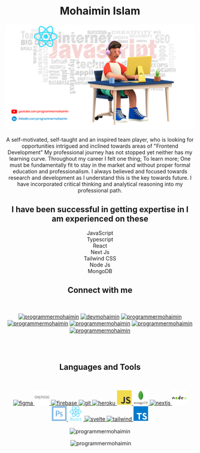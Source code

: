 <h1 align="center">Mohaimin Islam</h1>

<img src="./mohaimin.png" alt="Mohaimin" title="Mohaimin">

<p align="center">A self-motivated, self-taught and an inspired team player, who is looking for opportunities intrigued and inclined towards areas of "Frontend Development" My professional journey has not stopped yet neither has my learning curve. Throughout my career I felt one thing; To learn more; One must be fundamentally fit to stay in the market and without proper formal education and professionalism. I always believed and focused towards research and development as I understand this is the key towards future. I have incorporated critical thinking and analytical reasoning into my professional path.</p>


<h2 align="center"> I have been successful in getting expertise in I am experienced on these</h2>
    <p align="center">
        JavaScript </br>
       Typescript</br>
        React</br>
        Next Js</br>
       Tailwind CSS</br>
        Node Js</br>
        MongoDB</br>
    </p>

<h2 align="center">Connect with me</h2>
</br>
<p align="center">
<a href="https://dev.to/programmermohaimin" target="blank"><img align="center" src="https://raw.githubusercontent.com/rahuldkjain/github-profile-readme-generator/master/src/images/icons/Social/devto.svg" alt="programmermohaimin" height="30" width="40" /></a>
<a href="https://twitter.com/devmohaimin" target="blank"><img align="center" src="https://raw.githubusercontent.com/rahuldkjain/github-profile-readme-generator/master/src/images/icons/Social/twitter.svg" alt="devmohaimin" height="30" width="40" /></a>
<a href="https://linkedin.com/in/programmermohaimin" target="blank"><img align="center" src="https://raw.githubusercontent.com/rahuldkjain/github-profile-readme-generator/master/src/images/icons/Social/linked-in-alt.svg" alt="programmermohaimin" height="30" width="40" /></a>
<a href="https://stackoverflow.com/users/programmermohaimin" target="blank"><img align="center" src="https://raw.githubusercontent.com/rahuldkjain/github-profile-readme-generator/master/src/images/icons/Social/stack-overflow.svg" alt="programmermohaimin" height="30" width="40" /></a>
<a href="https://fb.com/programmermohaimin" target="blank"><img align="center" src="https://raw.githubusercontent.com/rahuldkjain/github-profile-readme-generator/master/src/images/icons/Social/facebook.svg" alt="programmermohaimin" height="30" width="40" /></a>
<a href="https://instagram.com/programmermohaimin" target="blank"><img align="center" src="https://raw.githubusercontent.com/rahuldkjain/github-profile-readme-generator/master/src/images/icons/Social/instagram.svg" alt="programmermohaimin" height="30" width="40" /></a>
<a href="https://www.youtube.com/c/programmermohaimin" target="blank"><img align="center" src="https://raw.githubusercontent.com/rahuldkjain/github-profile-readme-generator/master/src/images/icons/Social/youtube.svg" alt="programmermohaimin" height="30" width="40" /></a>
</p>

</br>
</br>
<h2 align="center">Languages and Tools</h2>
</br>

<p align="center"> <a href="https://expressjs.com" target="_blank" rel="noreferrer"> <img src="https://www.vectorlogo.zone/logos/figma/figma-icon.svg" alt="figma" width="40" height="40"/> </a> <a href="https://firebase.google.com/" target="_blank" rel="noreferrer"> <img src="https://raw.githubusercontent.com/devicons/devicon/master/icons/express/express-original-wordmark.svg" alt="express" width="40" height="40"/> </a> <a href="https://www.figma.com/" target="_blank" rel="noreferrer"> <img src="https://www.vectorlogo.zone/logos/firebase/firebase-icon.svg" alt="firebase" width="40" height="40"/> </a> <a href="https://git-scm.com/" target="_blank" rel="noreferrer"> <img src="https://www.vectorlogo.zone/logos/git-scm/git-scm-icon.svg" alt="git" width="40" height="40"/> </a> <a href="https://heroku.com" target="_blank" rel="noreferrer"> <img src="https://www.vectorlogo.zone/logos/heroku/heroku-icon.svg" alt="heroku" width="40" height="40"/> </a> <a href="https://developer.mozilla.org/en-US/docs/Web/JavaScript" target="_blank" rel="noreferrer"> <img src="https://raw.githubusercontent.com/devicons/devicon/master/icons/javascript/javascript-original.svg" alt="javascript" width="40" height="40"/> </a> <a href="https://www.mongodb.com/" target="_blank" rel="noreferrer"> <img src="https://raw.githubusercontent.com/devicons/devicon/master/icons/mongodb/mongodb-original-wordmark.svg" alt="mongodb" width="40" height="40"/> </a> <a href="https://nextjs.org/" target="_blank" rel="noreferrer"> <img src="https://cdn.worldvectorlogo.com/logos/nextjs-2.svg" alt="nextjs" width="40" height="40"/> </a> <a href="https://nodejs.org" target="_blank" rel="noreferrer"> <img src="https://raw.githubusercontent.com/devicons/devicon/master/icons/nodejs/nodejs-original-wordmark.svg" alt="nodejs" width="40" height="40"/> </a> <a href="https://www.photoshop.com/en" target="_blank" rel="noreferrer"> <img src="https://raw.githubusercontent.com/devicons/devicon/master/icons/photoshop/photoshop-line.svg" alt="photoshop" width="40" height="40"/> </a> <a href="https://reactjs.org/" target="_blank" rel="noreferrer"> <img src="https://raw.githubusercontent.com/devicons/devicon/master/icons/react/react-original-wordmark.svg" alt="react" width="40" height="40"/> </a> <a href="https://svelte.dev" target="_blank" rel="noreferrer"> <img src="https://upload.wikimedia.org/wikipedia/commons/1/1b/Svelte_Logo.svg" alt="svelte" width="40" height="40"/> </a> <a href="https://tailwindcss.com/" target="_blank" rel="noreferrer"> <img src="https://www.vectorlogo.zone/logos/tailwindcss/tailwindcss-icon.svg" alt="tailwind" width="40" height="40"/> </a> <a href="https://www.typescriptlang.org/" target="_blank" rel="noreferrer"> <img src="https://raw.githubusercontent.com/devicons/devicon/master/icons/typescript/typescript-original.svg" alt="typescript" width="40" height="40"/> </a> </p><p  align ="center"><img align="center" src="https://github-readme-stats.vercel.app/api/top-langs?username=programmermohaimin&show_icons=true&locale=en&layout=compact" alt="programmermohaimin" /></p><p align ="center">&nbsp;<img align="center" src="https://github-readme-stats.vercel.app/api?username=programmermohaimin&show_icons=true&locale=en" alt="programmermohaimin" /></p>
<br />
<br />

